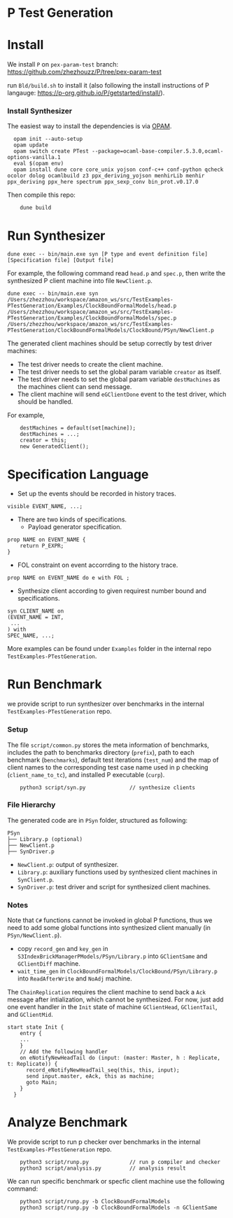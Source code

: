 # P Test Generation

# Install

We install `P` on `pex-param-test` branch: https://github.com/zhezhouzz/P/tree/pex-param-test

run `Bld/build.sh` to install it (also following the install instructions of P langauge: https://p-org.github.io/P/getstarted/install/).

### Install Synthesizer

The easiest way to install the dependencies is via [OPAM](https://opam.ocaml.org/doc/Install.html).

```
  opam init --auto-setup
  opam update
  opam switch create PTest --package=ocaml-base-compiler.5.3.0,ocaml-options-vanilla.1
  eval $(opam env)
  opam install dune core core_unix yojson conf-c++ conf-python qcheck ocolor dolog ocamlbuild z3 ppx_deriving_yojson menhirLib menhir ppx_deriving ppx_here spectrum ppx_sexp_conv bin_prot.v0.17.0
```

Then compile this repo:

```
    dune build
```

# Run Synthesizer

```
dune exec -- bin/main.exe syn [P type and event definition file] [Specification file] [Output file]
```

For example, the following command read `head.p` and `spec.p`, then write the synthesized P client machine into file `NewClient.p`.

```
dune exec -- bin/main.exe syn
/Users/zhezzhou/workspace/amazon_ws/src/TestExamples-PTestGeneration/Examples/ClockBoundFormalModels/head.p
/Users/zhezzhou/workspace/amazon_ws/src/TestExamples-PTestGeneration/Examples/ClockBoundFormalModels/spec.p
/Users/zhezzhou/workspace/amazon_ws/src/TestExamples-PTestGeneration/ClockBoundFormalModels/ClockBound/PSyn/NewClient.p
```

The generated client machines should be setup correctly by test driver machines:
- The test driver needs to create the client machine.
- The test driver needs to set the global param variable `creator` as itself.
- The test driver needs to set the global param variable `destMachines` as the machines client can send message.
- The client machine will send `eGClientDone` event to the test driver, which should be handled.

For example,

```
    destMachines = default(set[machine]);
    destMachines = ...;
    creator = this;
    new GeneratedClient();
```

# Specification Language

- Set up the events should be recorded in history traces.
```
visible EVENT_NAME, ...;
```

- There are two kinds of specifications.
  + Payload generator specification.
```
prop NAME on EVENT_NAME {
    return P_EXPR;
}
```
  + FOL constraint on event accorrding to the history trace.
```
prop NAME on EVENT_NAME do e with FOL ;
```

- Synthesize client according to given requirest number bound and specifications.
```
syn CLIENT_NAME on
(EVENT_NAME = INT,
 ...
) with
SPEC_NAME, ...;
```

More examples can be found under `Examples` folder in the internal repo `TestExamples-PTestGeneration`.

# Run Benchmark

we provide script to run synthesizer over benchmarks in the internal `TestExamples-PTestGeneration` repo.

### Setup

The file `script/common.py` stores the meta information of benchmarks, includes the path to benchmarks directory (`prefix`), path to each benchmark (`benchmarks`), default test iterations (`test_num`) and the map of client names to the corresponding test case name used in p checking (`client_name_to_tc`), and installed P executable (`curp`).

```
    python3 script/syn.py              // synthesize clients
```

### File Hierarchy

The generated code are in `PSyn` folder, structured as following:

```
PSyn
├── Library.p (optional)
├── NewClient.p
├── SynDriver.p
```

+ `NewClient.p`: output of synthesizer.
+ `Library.p`: auxiliary functions used by synthesized client machines in `SynClient.p`.
+ `SynDriver.p`: test driver and script for synthesized client machines.

### Notes

Note that `C#` functions cannot be invoked in global P functions, thus we need to add some global functions into synthesized client manually (in `PSyn/NewClient.p`).
- copy `record_gen` and `key_gen` in `S3IndexBrickManagerPModels/PSyn/Library.p` into `GClientSame` and `GClientDiff` machine.
- `wait_time_gen` in `ClockBoundFormalModels/ClockBound/PSyn/Library.p` into `ReadAfterWrite` and `NoAdj` machine.

The `ChainReplication` requires the client machine to send back a `Ack` message after intialization, which cannot be synthesized. For now, just add one event handler in the `Init` state of machine `GClientHead`, `GClientTail`, and  `GClientMid`.
```
start state Init {
    entry {
    ...
    }
    // Add the following handler
    on eNotifyNewHeadTail do (input: (master: Master, h : Replicate, t: Replicate)) {
      record_eNotifyNewHeadTail_seq(this, this, input);
      send input.master, eAck, this as machine;
      goto Main;
    }
  }
```

# Analyze Benchmark

We provide script to run p checker over benchmarks in the internal `TestExamples-PTestGeneration` repo.

```
    python3 script/runp.py             // run p compiler and checker
    python3 script/analysis.py         // analysis result
```

We can run specific benchmark or specfic client machine use the following command:
```
    python3 script/runp.py -b ClockBoundFormalModels
    python3 script/runp.py -b ClockBoundFormalModels -n GClientSame
```
